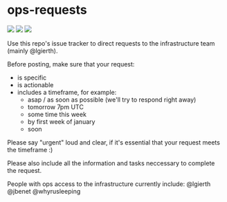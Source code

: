 # ops-requests

[![](https://img.shields.io/badge/made%20by-Protocol%20Labs-blue.svg?style=flat-square)](http://ipn.io) [![](https://img.shields.io/badge/project-IPFS-blue.svg?style=flat-square)](https://ipfs.io/) [![](https://img.shields.io/badge/freenode-%23ipfs-blue.svg?style=flat-square)](https://webchat.freenode.net/?channels=%23ipfs)

Use this repo's issue tracker to direct requests to the infrastructure team (mainly @lgierth).

Before posting, make sure that your request:

- is specific
- is actionable
- includes a timeframe, for example:
  - asap / as soon as possible (we'll try to respond right away)
  - tomorrow 7pm UTC
  - some time this week
  - by first week of january
  - soon

Please say "urgent" loud and clear, if it's essential that your request meets the timeframe :)

Please also include all the information and tasks neccessary to complete the request.

People with ops access to the infrastructure currently include:
@lgierth @jbenet @whyrusleeping
